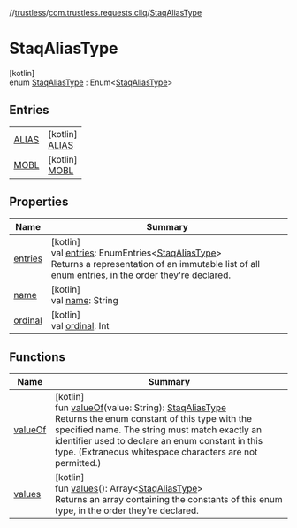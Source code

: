 //[trustless](../../../index.md)/[com.trustless.requests.cliq](../index.md)/[StaqAliasType](index.md)

# StaqAliasType

[kotlin]\
enum [StaqAliasType](index.md) : Enum&lt;[StaqAliasType](index.md)&gt;

## Entries

| | |
|---|---|
| [ALIAS](-a-l-i-a-s/index.md) | [kotlin]<br>[ALIAS](-a-l-i-a-s/index.md) |
| [MOBL](-m-o-b-l/index.md) | [kotlin]<br>[MOBL](-m-o-b-l/index.md) |

## Properties

| Name | Summary |
|---|---|
| [entries](entries.md) | [kotlin]<br>val [entries](entries.md): EnumEntries&lt;[StaqAliasType](index.md)&gt;<br>Returns a representation of an immutable list of all enum entries, in the order they're declared. |
| [name](../../com.trustless.requests.kyc.retrieveSteps/-input-k-y-c-type/-d-o-c-u-m-e-n-t/index.md#-372974862%2FProperties%2F-1818097539) | [kotlin]<br>val [name](../../com.trustless.requests.kyc.retrieveSteps/-input-k-y-c-type/-d-o-c-u-m-e-n-t/index.md#-372974862%2FProperties%2F-1818097539): String |
| [ordinal](../../com.trustless.requests.kyc.retrieveSteps/-input-k-y-c-type/-d-o-c-u-m-e-n-t/index.md#-739389684%2FProperties%2F-1818097539) | [kotlin]<br>val [ordinal](../../com.trustless.requests.kyc.retrieveSteps/-input-k-y-c-type/-d-o-c-u-m-e-n-t/index.md#-739389684%2FProperties%2F-1818097539): Int |

## Functions

| Name | Summary |
|---|---|
| [valueOf](value-of.md) | [kotlin]<br>fun [valueOf](value-of.md)(value: String): [StaqAliasType](index.md)<br>Returns the enum constant of this type with the specified name. The string must match exactly an identifier used to declare an enum constant in this type. (Extraneous whitespace characters are not permitted.) |
| [values](values.md) | [kotlin]<br>fun [values](values.md)(): Array&lt;[StaqAliasType](index.md)&gt;<br>Returns an array containing the constants of this enum type, in the order they're declared. |
